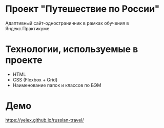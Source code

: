 # Проект "Путешествие по России"
Адаптивный сайт-одностраничник в рамках обучения в Яндекс.Практикуме

# Технологии, используемые в проекте
- HTML
- CSS (Flexbox + Grid)
- Наименование папок и классов по БЭМ

# Демо
https://yelex.github.io/russian-travel/
